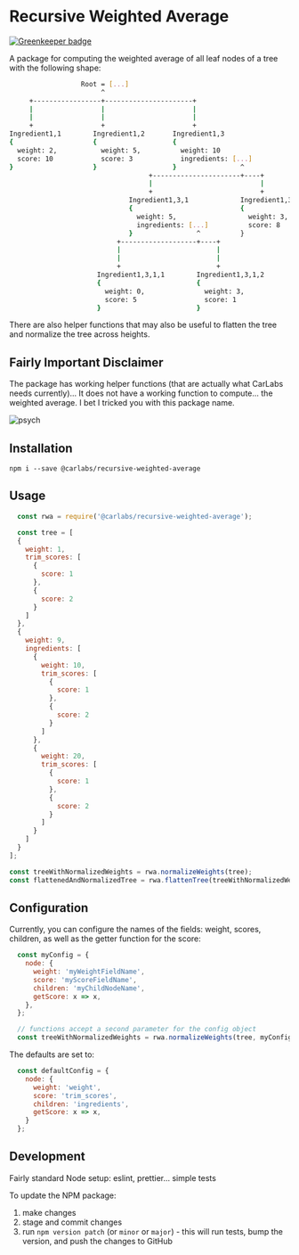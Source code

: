 # Recursive Weighted Average

[![Greenkeeper badge](https://badges.greenkeeper.io/Revmaker/recursive-weighted-average.svg)](https://greenkeeper.io/)

A package for computing the weighted average of all leaf nodes of a tree with the following shape:

```sh
                  Root = [...]
                       ^
     +-----------------+----------------------+
     |                 |                      |
     |                 |                      |
     +                 +                      +
Ingredient1,1        Ingredient1,2       Ingredient1,3
{                    {                   {
  weight: 2,           weight: 5,          weight: 10
  score: 10            score: 3            ingredients: [...]
}                    }                   }                ^
                                   +----------------------+----+
                                   |                           |
                                   +                           +
                              Ingredient1,3,1             Ingredient1,3,2
                              {                           {
                                weight: 5,                  weight: 3,
                                ingredients: [...]          score: 8
                              }                ^          }
                           +-------------------+----+
                           |                        |
                           |                        |
                           +                        +
                      Ingredient1,3,1,1        Ingredient1,3,1,2
                      {                        {
                        weight: 0,               weight: 3,
                        score: 5                 score: 1
                      }                        }
```

There are also helper functions that may also be useful to flatten the tree and normalize the tree across heights.

## Fairly Important Disclaimer

The package has working helper functions (that are actually what CarLabs needs currently)... It does not have a working function to compute... the weighted average. I bet I tricked you with this package name.

![psych](https://media.giphy.com/media/3o6EhKuZaoEizGGTIc/giphy.gif)

## Installation

`npm i --save @carlabs/recursive-weighted-average`

## Usage

```js
  const rwa = require('@carlabs/recursive-weighted-average');

  const tree = [
  {
    weight: 1,
    trim_scores: [
      {
        score: 1
      },
      {
        score: 2
      }
    ]
  },
  {
    weight: 9,
    ingredients: [
      {
        weight: 10,
        trim_scores: [
          {
            score: 1
          },
          {
            score: 2
          }
        ]
      },
      {
        weight: 20,
        trim_scores: [
          {
            score: 1
          },
          {
            score: 2
          }
        ]
      }
    ]
  }
];

const treeWithNormalizedWeights = rwa.normalizeWeights(tree);
const flattenedAndNormalizedTree = rwa.flattenTree(treeWithNormalizedWeights);
```

## Configuration

Currently, you can configure the names of the fields: weight, scores, children, as well as the getter function for the score:

```js
  const myConfig = {
    node: {
      weight: 'myWeightFieldName',
      score: 'myScoreFieldName',
      children: 'myChildNodeName',
      getScore: x => x,
    },
  };

  // functions accept a second parameter for the config object
  const treeWithNormalizedWeights = rwa.normalizeWeights(tree, myConfig);
```

The defaults are set to:

```js
  const defaultConfig = {
    node: {
      weight: 'weight',
      score: 'trim_scores',
      children: 'ingredients',
      getScore: x => x,
    }
  };
```

## Development

Fairly standard Node setup: eslint, prettier... simple tests

To update the NPM package:

1. make changes
1. stage and commit changes
1. run `npm version patch` (or `minor` or `major`) - this will run tests, bump the version, and push the changes to GitHub
